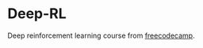 # Deep-RL
Deep reinforcement learning course from [freecodecamp](https://simoninithomas.github.io/Deep_reinforcement_learning_Course/#syllabus).
